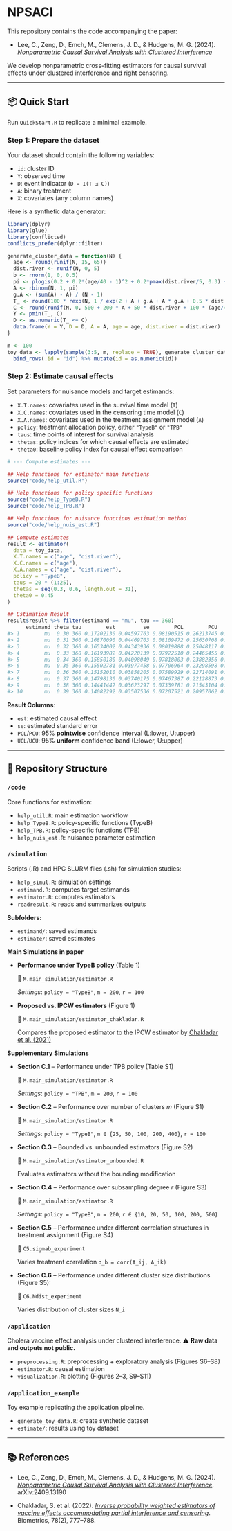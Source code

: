 # NPSACI

This repository contains the code accompanying the paper:

* Lee, C., Zeng, D., Emch, M., Clemens, J. D., & Hudgens, M. G. (2024).
  *[Nonparametric Causal Survival Analysis with Clustered Interference](https://arxiv.org/abs/2409.13190)*

We develop nonparametric cross-fitting estimators for causal survival effects under clustered interference and right censoring.

---

## 📦 Quick Start

Run `QuickStart.R` to replicate a minimal example.

### Step 1: Prepare the dataset

Your dataset should contain the following variables:

* `id`: cluster ID
* `Y`: observed time
* `D`: event indicator (`D = I(T ≤ C)`)
* `A`: binary treatment
* `X`: covariates (any column names)

Here is a synthetic data generator:

```r
library(dplyr)
library(glue)
library(conflicted)
conflicts_prefer(dplyr::filter)

generate_cluster_data = function(N) {
  age <- round(runif(N, 15, 65))
  dist.river <- runif(N, 0, 5)
  b <- rnorm(1, 0, 0.5)
  pi <- plogis(0.2 + 0.2*(age/40 - 1)^2 + 0.2*pmax(dist.river/5, 0.3) + b)
  A <- rbinom(N, 1, pi)
  g.A <- (sum(A) - A) / (N - 1)
  T_ <- round(100 * rexp(N, 1 / exp(2 + A + g.A + A * g.A + 0.5 * dist.river - 0.5 * (age/40 - 1))))
  C <- round(runif(N, 0, 500 + 200 * A + 50 * dist.river + 100 * (age/40 - 1)))
  Y <- pmin(T_, C)
  D <- as.numeric(T_ <= C)
  data.frame(Y = Y, D = D, A = A, age = age, dist.river = dist.river)
}

m <- 100
toy_data <- lapply(sample(3:5, m, replace = TRUE), generate_cluster_data) %>%
  bind_rows(.id = "id") %>% mutate(id = as.numeric(id))
```

### Step 2: Estimate causal effects

Set parameters for nuisance models and target estimands:

* `X.T.names`: covariates used in the survival time model (`T`)
* `X.C.names`: covariates used in the censoring time model (`C`)
* `X.A.names`: covariates used in the treatment assignment model (`A`)
* `policy`: treatment allocation policy, either `"TypeB"` or `"TPB"`
* `taus`: time points of interest for survival analysis
* `thetas`: policy indices for which causal effects are estimated
* `theta0`: baseline policy index for causal effect comparison


```r
# --- Compute estimates ---

## Help functions for estimator main functions
source("code/help_util.R")

## Help functions for policy specific functions
source("code/help_TypeB.R")
source("code/help_TPB.R")

## Help functions for nuisance functions estimation method
source("code/help_nuis_est.R")

## Compute estimates
result <- estimator(
  data = toy_data,
  X.T.names = c("age", "dist.river"),
  X.C.names = c("age"),
  X.A.names = c("age", "dist.river"),
  policy = "TypeB",
  taus = 20 * (1:25),
  thetas = seq(0.3, 0.6, length.out = 31),
  theta0 = 0.45
)

## Estimation Result
result$result %>% filter(estimand == "mu", tau == 360) 
      estimand theta tau        est         se        PCL        PCU        UCL       UCU
#> 1        mu  0.30 360 0.17202130 0.04597763 0.08190515 0.26213745 0.07347707 0.2705655
#> 2        mu  0.31 360 0.16870090 0.04469703 0.08109472 0.25630708 0.07290139 0.2645004
#> 3        mu  0.32 360 0.16534002 0.04343936 0.08019888 0.25048117 0.07223608 0.2584440
#> 4        mu  0.33 360 0.16193982 0.04220139 0.07922510 0.24465455 0.07148923 0.2523904
#> 5        mu  0.34 360 0.15850180 0.04098049 0.07818003 0.23882356 0.07066796 0.2463356
#> 6        mu  0.35 360 0.15502781 0.03977458 0.07706964 0.23298598 0.06977862 0.2402770
#> 7        mu  0.36 360 0.15152010 0.03858205 0.07589929 0.22714091 0.06882688 0.2342133
#> 8        mu  0.37 360 0.14798130 0.03740175 0.07467387 0.22128873 0.06781781 0.2281448
#> 9        mu  0.38 360 0.14441442 0.03623297 0.07339781 0.21543104 0.06675600 0.2220728
#> 10       mu  0.39 360 0.14082292 0.03507536 0.07207521 0.20957062 0.06564560 0.2160002
```

**Result Columns**:

* `est`: estimated causal effect
* `se`: estimated standard error
* `PCL`/`PCU`: 95% **pointwise** confidence interval (L:lower, U:upper)
* `UCL`/`UCU`: 95% **uniform** confidence band (L:lower, U:upper)

---

## 📁 Repository Structure

### `/code`

Core functions for estimation:

* `help_util.R`: main estimation workflow
* `help_TypeB.R`: policy-specific functions (TypeB)
* `help_TPB.R`: policy-specific functions (TPB)
* `help_nuis_est.R`: nuisance parameter estimation

### `/simulation`

Scripts (.R) and HPC SLURM files (.sh) for simulation studies:

* `help_simul.R`: simulation settings
* `estimand.R`: computes target estimands
* `estimator.R`: computes estimators
* `readresult.R`: reads and summarizes outputs

**Subfolders:**

* `estimand/`: saved estimands
* `estimate/`: saved estimates

**Main Simulations in paper**

* **Performance under TypeB policy** (Table 1)
  
  :page_facing_up: `M.main_simulation/estimator.R`
  
  *Settings*: `policy = "TypeB"`, `m = 200`, `r = 100`

* **Proposed vs. IPCW estimators** (Figure 1)
  
  :page_facing_up: `M.main_simulation/estimator_chakladar.R`
  
  Compares the proposed estimator to the IPCW estimator by [Chakladar et al. (2021)](https://doi.org/10.1111/biom.13459)

**Supplementary Simulations**

* **Section C.1** – Performance under TPB policy (Table S1)
  
  :page_facing_up: `M.main_simulation/estimator.R`

  *Settings*: `policy = "TPB"`, `m = 200`, `r = 100`

* **Section C.2** – Performance over number of clusters *m* (Figure S1)

  :page_facing_up: `M.main_simulation/estimator.R`

  *Settings*: `policy = "TypeB"`, `m ∈ {25, 50, 100, 200, 400}`, `r = 100`

* **Section C.3** – Bounded vs. unbounded estimators (Figure S2)

  :page_facing_up: `M.main_simulation/estimator_unbounded.R`

  Evaluates estimators without the bounding modification

* **Section C.4** – Performance over subsampling degree *r* (Figure S3)

  :page_facing_up: `M.main_simulation/estimator.R`

  *Settings*: `policy = "TypeB"`, `m = 200`, `r ∈ {10, 20, 50, 100, 200, 500}`

* **Section C.5** – Performance under different correlation structures in treatment assignment (Figure S4)

  :file_folder: `C5.sigmab_experiment`

  Varies treatment correlation `σ_b = corr(A_ij, A_ik)`

* **Section C.6** – Performance under different cluster size distributions (Figure S5):

  :file_folder: `C6.Ndist_experiment`

  Varies distribution of cluster sizes `N_i`


### `/application`

Cholera vaccine effect analysis under clustered interference.
⚠️ **Raw data and outputs not public.**

* `preprocessing.R`: preprocessing + exploratory analysis (Figures S6–S8)
* `estimator.R`: causal estimation
* `visualization.R`: plotting (Figures 2–3, S9–S11)

### `/application_example`

Toy example replicating the application pipeline.

* `generate_toy_data.R`: create synthetic dataset
* `estimate/`: results using toy dataset

---

## 📚 References

* Lee, C., Zeng, D., Emch, M., Clemens, J. D., & Hudgens, M. G. (2024).
  *[Nonparametric Causal Survival Analysis with Clustered Interference](https://arxiv.org/abs/2409.13190)*. arXiv:2409.13190

* Chakladar, S. et al. (2022).
  *[Inverse probability weighted estimators of vaccine effects accommodating partial interference and censoring](https://doi.org/10.1111/biom.13459)*. Biometrics, 78(2), 777–788.
